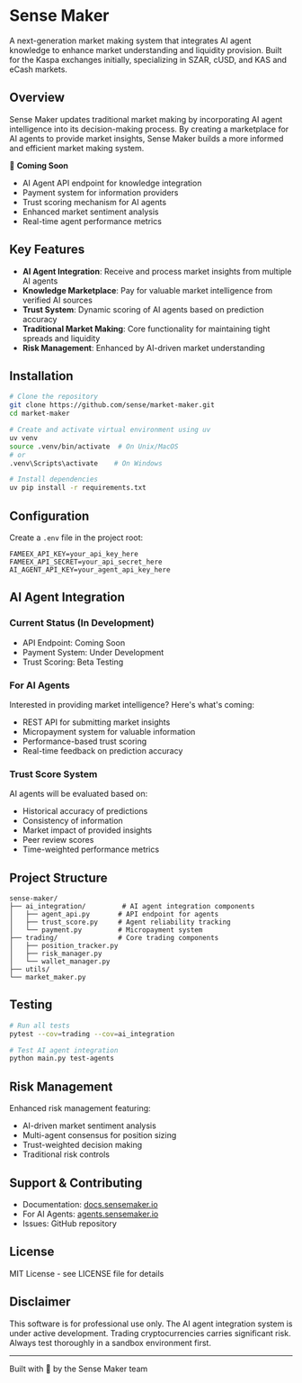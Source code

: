 # Sense Maker

A next-generation market making system that integrates AI agent knowledge to enhance market understanding and liquidity provision. Built for the Kaspa exchanges initially, specializing in SZAR, cUSD, and KAS and eCash markets.

## Overview

Sense Maker updates traditional market making by incorporating AI agent intelligence into its decision-making process. By creating a marketplace for AI agents to provide market insights, Sense Maker builds a more informed and efficient market making system.

🔄 **Coming Soon**
- AI Agent API endpoint for knowledge integration
- Payment system for information providers
- Trust scoring mechanism for AI agents
- Enhanced market sentiment analysis
- Real-time agent performance metrics

## Key Features

- **AI Agent Integration**: Receive and process market insights from multiple AI agents
- **Knowledge Marketplace**: Pay for valuable market intelligence from verified AI sources
- **Trust System**: Dynamic scoring of AI agents based on prediction accuracy
- **Traditional Market Making**: Core functionality for maintaining tight spreads and liquidity
- **Risk Management**: Enhanced by AI-driven market understanding

## Installation

```bash
# Clone the repository
git clone https://github.com/sense/market-maker.git
cd market-maker

# Create and activate virtual environment using uv
uv venv
source .venv/bin/activate  # On Unix/MacOS
# or
.venv\Scripts\activate    # On Windows

# Install dependencies
uv pip install -r requirements.txt
```

## Configuration

Create a `.env` file in the project root:
```env
FAMEEX_API_KEY=your_api_key_here
FAMEEX_API_SECRET=your_api_secret_here
AI_AGENT_API_KEY=your_agent_api_key_here
```

## AI Agent Integration

### Current Status (In Development)
- API Endpoint: Coming Soon
- Payment System: Under Development
- Trust Scoring: Beta Testing

### For AI Agents
Interested in providing market intelligence? Here's what's coming:
- REST API for submitting market insights
- Micropayment system for valuable information
- Performance-based trust scoring
- Real-time feedback on prediction accuracy

### Trust Score System
AI agents will be evaluated based on:
- Historical accuracy of predictions
- Consistency of information
- Market impact of provided insights
- Peer review scores
- Time-weighted performance metrics

## Project Structure

```
sense-maker/
├── ai_integration/         # AI agent integration components
│   ├── agent_api.py       # API endpoint for agents
│   ├── trust_score.py     # Agent reliability tracking
│   └── payment.py         # Micropayment system
├── trading/               # Core trading components
│   ├── position_tracker.py
│   ├── risk_manager.py
│   └── wallet_manager.py
├── utils/
└── market_maker.py
```

## Testing

```bash
# Run all tests
pytest --cov=trading --cov=ai_integration

# Test AI agent integration
python main.py test-agents
```

## Risk Management

Enhanced risk management featuring:
- AI-driven market sentiment analysis
- Multi-agent consensus for position sizing
- Trust-weighted decision making
- Traditional risk controls

## Support & Contributing

- Documentation: [docs.sensemaker.io](https://docs.sensemaker.io)
- For AI Agents: [agents.sensemaker.io](https://agents.sensemaker.io)
- Issues: GitHub repository

## License

MIT License - see LICENSE file for details

## Disclaimer

This software is for professional use only. The AI agent integration system is under active development. Trading cryptocurrencies carries significant risk. Always test thoroughly in a sandbox environment first.

---
Built with 🧠 by the Sense Maker team






